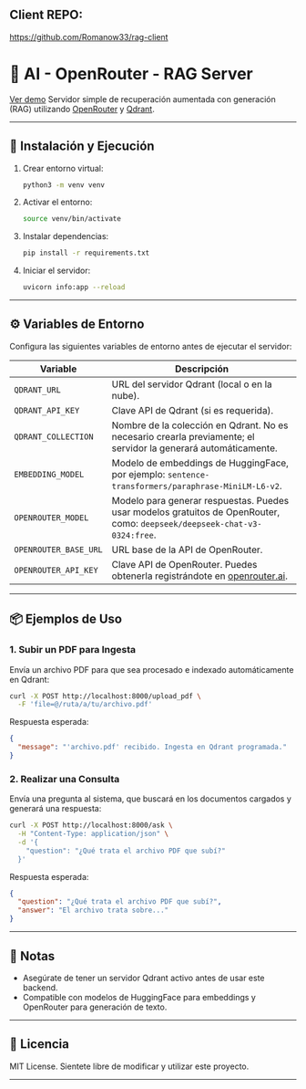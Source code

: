 ## Client REPO:

https://github.com/Romanow33/rag-client


# 🧠 AI - OpenRouter - RAG Server

[Ver demo]([https://openrouter.ai/](https://drive.google.com/file/d/1QMOcws2mze155BwLHuWQoi7yqx76QcxZ/view?usp=sharing))
Servidor simple de recuperación aumentada con generación (RAG) utilizando [OpenRouter](https://openrouter.ai/) y [Qdrant](https://qdrant.tech/).

---

## 🚀 Instalación y Ejecución

1. Crear entorno virtual:
   ```bash
   python3 -m venv venv
   ```

2. Activar el entorno:
   ```bash
   source venv/bin/activate
   ```

3. Instalar dependencias:
   ```bash
   pip install -r requirements.txt
   ```

4. Iniciar el servidor:
   ```bash
   uvicorn info:app --reload
   ```

---

## ⚙️ Variables de Entorno

Configura las siguientes variables de entorno antes de ejecutar el servidor:

| Variable               | Descripción |
|------------------------|-------------|
| `QDRANT_URL`           | URL del servidor Qdrant (local o en la nube). |
| `QDRANT_API_KEY`       | Clave API de Qdrant (si es requerida). |
| `QDRANT_COLLECTION`    | Nombre de la colección en Qdrant. No es necesario crearla previamente; el servidor la generará automáticamente. |
| `EMBEDDING_MODEL`      | Modelo de embeddings de HuggingFace, por ejemplo: `sentence-transformers/paraphrase-MiniLM-L6-v2`. |
| `OPENROUTER_MODEL`     | Modelo para generar respuestas. Puedes usar modelos gratuitos de OpenRouter, como: `deepseek/deepseek-chat-v3-0324:free`. |
| `OPENROUTER_BASE_URL`  | URL base de la API de OpenRouter. |
| `OPENROUTER_API_KEY`   | Clave API de OpenRouter. Puedes obtenerla registrándote en [openrouter.ai](https://openrouter.ai). |

---

## 📦 Ejemplos de Uso

### 1. Subir un PDF para Ingesta

Envía un archivo PDF para que sea procesado e indexado automáticamente en Qdrant:

```bash
curl -X POST http://localhost:8000/upload_pdf \
  -F 'file=@/ruta/a/tu/archivo.pdf'
```

Respuesta esperada:

```json
{
  "message": "'archivo.pdf' recibido. Ingesta en Qdrant programada."
}
```

### 2. Realizar una Consulta

Envía una pregunta al sistema, que buscará en los documentos cargados y generará una respuesta:

```bash
curl -X POST http://localhost:8000/ask \
  -H "Content-Type: application/json" \
  -d '{
    "question": "¿Qué trata el archivo PDF que subí?"
  }'
```

Respuesta esperada:

```json
{
  "question": "¿Qué trata el archivo PDF que subí?",
  "answer": "El archivo trata sobre..."
}
```

---

## 📝 Notas

- Asegúrate de tener un servidor Qdrant activo antes de usar este backend.
- Compatible con modelos de HuggingFace para embeddings y OpenRouter para generación de texto.

---

## 🧩 Licencia

MIT License. Sientete libre de modificar y utilizar este proyecto.

---
